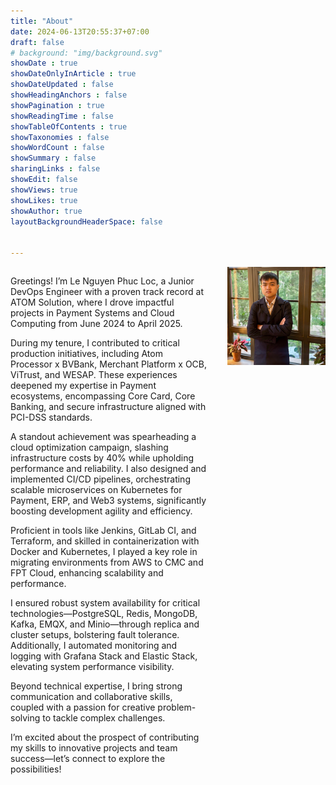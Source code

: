 ```yaml
---
title: "About"
date: 2024-06-13T20:55:37+07:00
draft: false
# background: "img/background.svg"
showDate : true
showDateOnlyInArticle : true
showDateUpdated : false
showHeadingAnchors : false
showPagination : true
showReadingTime : false
showTableOfContents : true
showTaxonomies : false
showWordCount : false
showSummary : false
sharingLinks : false
showEdit: false
showViews: true
showLikes: true
showAuthor: true
layoutBackgroundHeaderSpace: false


---
```

<div style="display: flex; align-items: flex-start; gap: 2rem;">

<div style="flex: 2;">

Greetings! I’m Le Nguyen Phuc Loc, a Junior DevOps Engineer with a proven track record at ATOM Solution, where I drove impactful projects in Payment Systems and Cloud Computing from June 2024 to April 2025.

During my tenure, I contributed to critical production initiatives, including Atom Processor x BVBank, Merchant Platform x OCB, ViTrust, and WESAP. These experiences deepened my expertise in Payment ecosystems, encompassing Core Card, Core Banking, and secure infrastructure aligned with PCI-DSS standards.

A standout achievement was spearheading a cloud optimization campaign, slashing infrastructure costs by 40% while upholding performance and reliability. I also designed and implemented CI/CD pipelines, orchestrating scalable microservices on Kubernetes for Payment, ERP, and Web3 systems, significantly boosting development agility and efficiency.

Proficient in tools like Jenkins, GitLab CI, and Terraform, and skilled in containerization with Docker and Kubernetes, I played a key role in migrating environments from AWS to CMC and FPT Cloud, enhancing scalability and performance.

I ensured robust system availability for critical technologies—PostgreSQL, Redis, MongoDB, Kafka, EMQX, and Minio—through replica and cluster setups, bolstering fault tolerance. Additionally, I automated monitoring and logging with Grafana Stack and Elastic Stack, elevating system performance visibility.

Beyond technical expertise, I bring strong communication and collaborative skills, coupled with a passion for creative problem-solving to tackle complex challenges.

I’m excited about the prospect of contributing my skills to innovative projects and team success—let’s connect to explore the possibilities!

</div>

<div style="flex: 1;">
  <img src="loc_ai.jpg" alt="My Photo" class="customProfilePicture">
</div>

</div>



